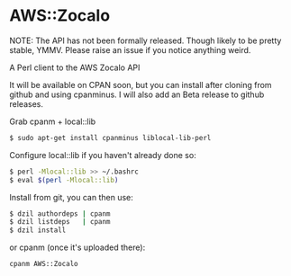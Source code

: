 AWS::Zocalo
===========

NOTE: The API has not been formally released. Though likely to be
pretty stable, YMMV. Please raise an issue if you notice anything
weird.

A Perl client to the AWS Zocalo API

It will be available on CPAN soon, but you can install after cloning 
from github and using cpanminus. I will also add an Beta release to 
github releases.

Grab cpanm + local::lib
```bash
$ sudo apt-get install cpanminus liblocal-lib-perl
```

Configure local::lib if you haven't already done so:

```bash
$ perl -Mlocal::lib >> ~/.bashrc
$ eval $(perl -Mlocal::lib)
```

Install from git, you can then use:

```bash
$ dzil authordeps | cpanm
$ dzil listdeps   | cpanm
$ dzil install
```

or cpanm (once it's uploaded there):

```bash
cpanm AWS::Zocalo
```
